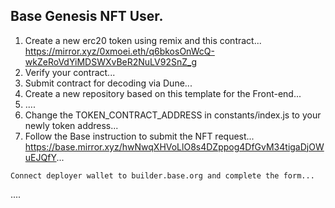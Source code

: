 ## Base Genesis NFT User.
1. Create a new erc20 token using remix and this contract...
https://mirror.xyz/0xmoei.eth/q6bkosOnWcQ-wkZeRoVdYiMDSWXvBeR2NuLV92SnZ_g
2. Verify your contract...
3. Submit contract for decoding via Dune...
4. Create a new repository based on this template for the Front-end...
5. ....
6. Change the TOKEN_CONTRACT_ADDRESS in constants/index.js to your newly token address...
7. Follow the Base instruction to submit the NFT request...
https://base.mirror.xyz/hwNwqXHVoLlO8s4DZppog4DfGvM34tigaDjOWuEJQfY...
```
Connect deployer wallet to builder.base.org and complete the form...
```
....
